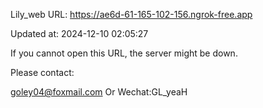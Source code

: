 Lily_web URL: https://ae6d-61-165-102-156.ngrok-free.app

Updated at: 2024-12-10 02:05:27

If you cannot open this URL, the server might be down.

Please contact: 

goley04@foxmail.com Or Wechat:GL_yeaH